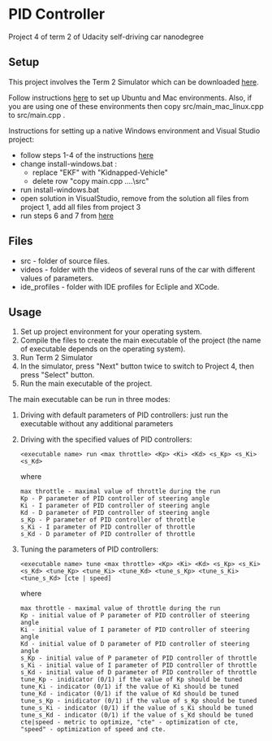 # PID Controller
Project 4 of term 2 of Udacity self-driving car nanodegree

## Setup

This project involves the Term 2 Simulator which can be downloaded [here](https://github.com/udacity/self-driving-car-sim/releases).

Follow instructions [here](https://github.com/udacity/CarND-PID-Control-Project) to set up Ubuntu and Mac environments. Also, if you are using
one of these environments then copy src/main\_mac\_linux.cpp to src/main.cpp . 

Instructions for 
setting up a native Windows environment and Visual Studio project:

* follow steps 1-4 of the instructions [here](https://github.com/fkeidel/CarND-Term2-ide-profile-VisualStudio/tree/master/VisualStudio)
* change install-windows.bat :
    - replace "EKF" with "Kidnapped-Vehicle"
    - delete row  "copy main.cpp ..\..\src" 
* run install-windows.bat 
* open solution in VisualStudio, remove from the solution all files from project 1, add all files from project 3
* run steps 6 and 7 from [here](https://github.com/fkeidel/CarND-Term2-ide-profile-VisualStudio/tree/master/VisualStudio)

## Files
* src - folder of source files.
* videos - folder with the videos of several runs of the car with different values of parameters.
* ide_profiles - folder with IDE profiles for Ecliple and XCode.

## Usage
1. Set up project environment for your operating system.
2. Compile the files to create the main executable of the project (the name of executable depends on the operating system).
3. Run Term 2 Simulator
4. In the simulator, press "Next" button twice to switch to Project 4, then press "Select" button.
5. Run the main executable of the project.

The main executable can be run in three modes:
1. Driving with default parameters of PID controllers: just run the executable without any additional parameters
2. Driving with the specified values of PID controllers:

       <executable name> run <max throttle> <Kp> <Ki> <Kd> <s_Kp> <s_Ki> <s_Kd>

   where

       max throttle - maximal value of throttle during the run
       Kp - P parameter of PID controller of steering angle
       Ki - I parameter of PID controller of steering angle
       Kd - D parameter of PID controller of steering angle
       s_Kp - P parameter of PID controller of throttle
       s_Ki - I parameter of PID controller of throttle
       s_Kd - D parameter of PID controller of throttle

3. Tuning the parameters of PID controllers:

       <executable name> tune <max throttle> <Kp> <Ki> <Kd> <s_Kp> <s_Ki> <s_Kd> <tune_Kp> <tune_Ki> <tune_Kd> <tune_s_Kp> <tune_s_Ki> <tune_s_Kd> [cte | speed]    

    where

       max throttle - maximal value of throttle during the run
       Kp - initial value of P parameter of PID controller of steering angle
       Ki - initial value of I parameter of PID controller of steering angle
       Kd - initial value of D parameter of PID controller of steering angle
       s_Kp - initial value of P parameter of PID controller of throttle
       s_Ki - initial value of I parameter of PID controller of throttle
       s_Kd - initial value of D parameter of PID controller of throttle 
       tune_Kp - inidicator (0/1) if the value of Kp should be tuned 
       tune_Ki - indicator (0/1) if the value of Ki should be tuned 
       tune_Kd - indicator (0/1) if the value of Kd should be tuned 
       tune_s_Kp - inidicator (0/1) if the value of s_Kp should be tuned 
       tune_s_Ki - indicator (0/1) if the value of s_Ki should be tuned 
       tune_s_Kd - indicator (0/1) if the value of s_Kd should be tuned
       cte|speed - metric to optimize, "cte" - optimization of cte, "speed" - optimization of speed and cte.








